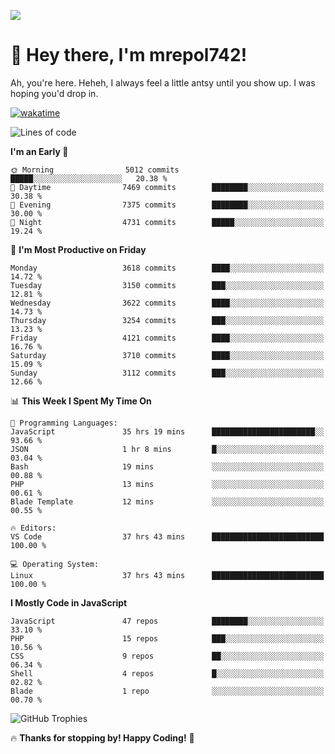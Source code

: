 ![](https://media.tenor.com/FUEC3dPyVhEAAAAM/welcome-back-minions.gif)

# 👋 Hey there, I'm mrepol742!
Ah, you're here. Heheh, 
I always feel a little antsy until you show up. I was hoping you'd drop in.

[![wakatime](https://wakatime.com/badge/user/8ad4afa2-1a56-40d1-a949-4663473915b6.svg)](https://wakatime.com/@mrepol742)

<!--START_SECTION:mrepol742-->
![Lines of code](https://img.shields.io/badge/From%20Hello%20World%20I%27ve%20Written-19.7%20million%20lines%20of%20code-blue)

**I'm an Early 🐤** 

```text
🌞 Morning                5012 commits        █████░░░░░░░░░░░░░░░░░░░░   20.38 % 
🌆 Daytime                7469 commits        ████████░░░░░░░░░░░░░░░░░   30.38 % 
🌃 Evening                7375 commits        ████████░░░░░░░░░░░░░░░░░   30.00 % 
🌙 Night                  4731 commits        █████░░░░░░░░░░░░░░░░░░░░   19.24 % 
```
📅 **I'm Most Productive on Friday** 

```text
Monday                   3618 commits        ████░░░░░░░░░░░░░░░░░░░░░   14.72 % 
Tuesday                  3150 commits        ███░░░░░░░░░░░░░░░░░░░░░░   12.81 % 
Wednesday                3622 commits        ████░░░░░░░░░░░░░░░░░░░░░   14.73 % 
Thursday                 3254 commits        ███░░░░░░░░░░░░░░░░░░░░░░   13.23 % 
Friday                   4121 commits        ████░░░░░░░░░░░░░░░░░░░░░   16.76 % 
Saturday                 3710 commits        ████░░░░░░░░░░░░░░░░░░░░░   15.09 % 
Sunday                   3112 commits        ███░░░░░░░░░░░░░░░░░░░░░░   12.66 % 
```


📊 **This Week I Spent My Time On** 

```text
💬 Programming Languages: 
JavaScript               35 hrs 19 mins      ███████████████████████░░   93.66 % 
JSON                     1 hr 8 mins         █░░░░░░░░░░░░░░░░░░░░░░░░   03.04 % 
Bash                     19 mins             ░░░░░░░░░░░░░░░░░░░░░░░░░   00.88 % 
PHP                      13 mins             ░░░░░░░░░░░░░░░░░░░░░░░░░   00.61 % 
Blade Template           12 mins             ░░░░░░░░░░░░░░░░░░░░░░░░░   00.55 % 

🔥 Editors: 
VS Code                  37 hrs 43 mins      █████████████████████████   100.00 % 

💻 Operating System: 
Linux                    37 hrs 43 mins      █████████████████████████   100.00 % 
```

**I Mostly Code in JavaScript** 

```text
JavaScript               47 repos            ████████░░░░░░░░░░░░░░░░░   33.10 % 
PHP                      15 repos            ███░░░░░░░░░░░░░░░░░░░░░░   10.56 % 
CSS                      9 repos             ██░░░░░░░░░░░░░░░░░░░░░░░   06.34 % 
Shell                    4 repos             █░░░░░░░░░░░░░░░░░░░░░░░░   02.82 % 
Blade                    1 repo              ░░░░░░░░░░░░░░░░░░░░░░░░░   00.70 % 
```




<!--END_SECTION:mrepol742-->

![GitHub Trophies](https://github-profile-trophy.vercel.app/?username=mrepol742&theme=dracula)

🔥 **Thanks for stopping by! Happy Coding!** 🚀
